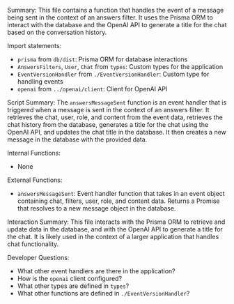 Summary:
This file contains a function that handles the event of a message being sent in the context of an answers filter. It uses the Prisma ORM to interact with the database and the OpenAI API to generate a title for the chat based on the conversation history.

Import statements:
- `prisma` from `db/dist`: Prisma ORM for database interactions
- `AnswersFilters`, `User`, `Chat` from `types`: Custom types for the application
- `EventVersionHandler` from `./EventVersionHandler`: Custom type for handling events
- `openai` from `../openai/client`: Client for OpenAI API

Script Summary:
The `answersMessageSent` function is an event handler that is triggered when a message is sent in the context of an answers filter. It retrieves the chat, user, role, and content from the event data, retrieves the chat history from the database, generates a title for the chat using the OpenAI API, and updates the chat title in the database. It then creates a new message in the database with the provided data.

Internal Functions:
- None

External Functions:
- `answersMessageSent`: Event handler function that takes in an event object containing chat, filters, user, role, and content data. Returns a Promise that resolves to a new message object in the database.

Interaction Summary:
This file interacts with the Prisma ORM to retrieve and update data in the database, and with the OpenAI API to generate a title for the chat. It is likely used in the context of a larger application that handles chat functionality.

Developer Questions:
- What other event handlers are there in the application?
- How is the `openai` client configured?
- What other types are defined in `types`?
- What other functions are defined in `./EventVersionHandler`?